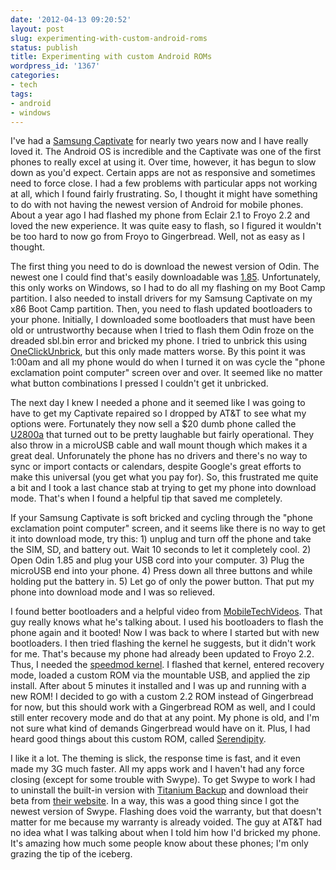 ```yaml
---
date: '2012-04-13 09:20:52'
layout: post
slug: experimenting-with-custom-android-roms
status: publish
title: Experimenting with custom Android ROMs
wordpress_id: '1367'
categories:
- tech
tags:
- android
- windows
---
```


I've had a [Samsung Captivate](http://tinyurl.com/7loj32e) for nearly two years now and I have really loved it. The Android OS is incredible and the Captivate was one of the first phones to really excel at using it. Over time, however, it has begun to slow down as you'd expect. Certain apps are not as responsive and sometimes need to force close. I had a few problems with particular apps not working at all, which I found fairly frustrating. So, I thought it might have something to do with not having the newest version of Android for mobile phones. About a year ago I had flashed my phone from Eclair 2.1 to Froyo 2.2 and loved the new experience. It was quite easy to flash, so I figured it wouldn't be too hard to now go from Froyo to Gingerbread. Well, not as easy as I thought.

The first thing you need to do is download the newest version of Odin. The newest one I could find that's easily downloadable was [1.85](http://www.filecrop.com/Odin-1.85.html). Unfortunately, this only works on Windows, so I had to do all my flashing on my Boot Camp partition. I also needed to install drivers for my Samsung Captivate on my x86 Boot Camp partition. Then, you need to flash updated bootloaders to your phone. Initially, I downloaded some bootloaders that must have been old or untrustworthy because when I tried to flash them Odin froze on the dreaded sbl.bin error and bricked my phone. I tried to unbrick this using [OneClickUnbrick](http://www.xda-developers.com/android/one-click-unbrick-for-samsung-captivate/), but this only made matters worse. By this point it was 1:00am and all my phone would do when I turned it on was cycle the "phone exclamation point computer" screen over and over. It seemed like no matter what button combinations I pressed I couldn't get it unbricked. 

The next day I knew I needed a phone and it seemed like I was going to have to get my Captivate repaired so I dropped by AT&T to see what my options were. Fortunately they now sell a $20 dumb phone called the [U2800a](http://reviews.cnet.com/cell-phones/at-t-u2800a-gophone/4505-6454_7-35001633.html) that turned out to be pretty laughable but fairly operational. They also throw in a microUSB cable and wall mount though which makes it a great deal. Unforunately the phone has no drivers and there's no way to sync or import contacts or calendars, despite Google's great efforts to make this universal (you get what you pay for). So, this frustrated me quite a bit and I took a last chance stab at trying to get my phone into download mode. That's when I found a helpful tip that saved me completely.

If your Samsung Captivate is soft bricked and cycling through the "phone exclamation point computer" screen, and it seems like there is no way to get it into download mode, try this: 1) unplug and turn off the phone and take the SIM, SD, and battery out. Wait 10 seconds to let it completely cool. 2) Open Odin 1.85 and plug your USB cord into your computer. 3) Plug the microUSB end into your phone. 4) Press down all three buttons and while holding put the battery in. 5) Let go of only the power button. That put my phone into download mode and I was so relieved.

I found better bootloaders and a helpful video from [MobileTechVideos](http://youtu.be/UOyx5JQ_8_I). That guy really knows what he's talking about. I used his bootloaders to flash the phone again and it booted! Now I was back to where I started but with new bootloaders. I then tried flashing the kernel he suggests, but it didn't work for me. That's because my phone had already been updated to Froyo 2.2. Thus, I needed the [speedmod kernel](http://forum.xda-developers.com/showthread.php?t=893880). I flashed that kernel, entered recovery mode, loaded a custom ROM via the mountable USB, and applied the zip install. After about 5 minutes it installed and I was up and running with a new ROM! I decided to go with a custom 2.2 ROM instead of Gingerbread for now, but this should work with a Gingerbread ROM as well, and I could still enter recovery mode and do that at any point. My phone is old, and I'm not sure what kind of demands Gingerbread would have on it. Plus, I had heard good things about this custom ROM, called [Serendipity](http://serendipityrom.weebly.com/).

I like it a lot. The theming is slick, the response time is fast, and it even made my 3G much faster. All my apps work and I haven't had any force closing (except for some trouble with Swype). To get Swype to work I had to uninstall the built-in version with [Titanium Backup](http://matrixrewriter.com/android/) and download their beta from [their website](http://beta.swype.com/). In a way, this was a good thing since I got the newest version of Swype. Flashing does void the warranty, but that doesn't matter for me because my warranty is already voided. The guy at AT&T had no idea what I was talking about when I told him how I'd bricked my phone. It's amazing how much some people know about these phones; I'm only grazing the tip of the iceberg.
